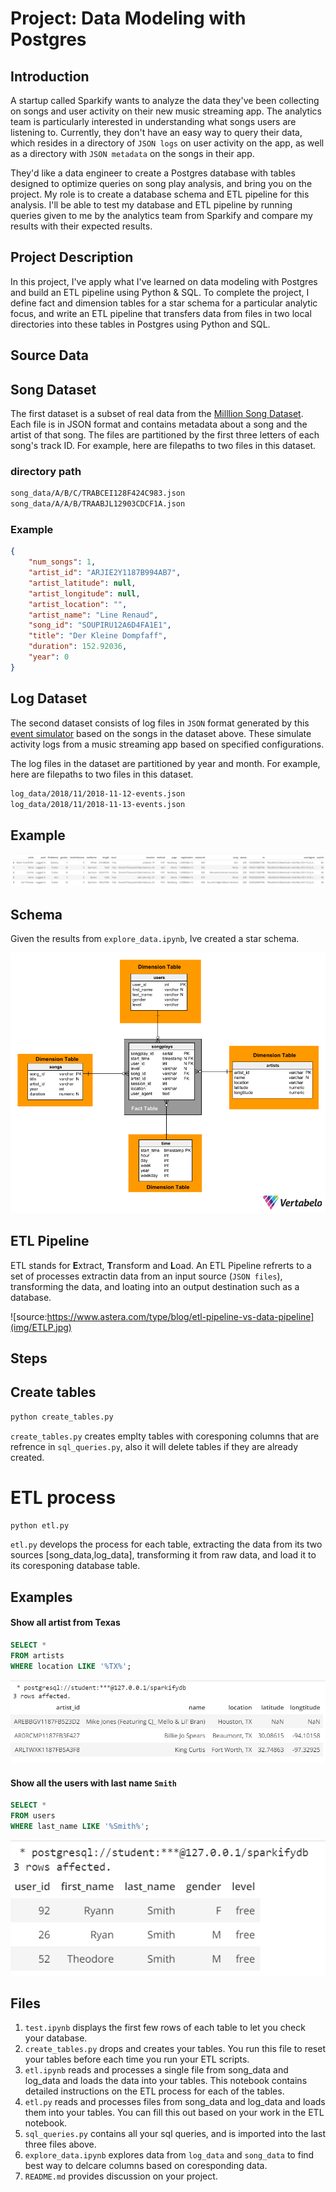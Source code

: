 # Project: Data Modeling with Postgres

## Introduction
A startup called Sparkify wants to analyze the data they've been collecting on songs and user activity on their new music streaming app. The analytics team is particularly interested in understanding what songs users are listening to. Currently, they don't have an easy way to query their data, which resides in a directory of `JSON logs` on user activity on the app, as well as a directory with `JSON metadata` on the songs in their app.

They'd like a data engineer to create a Postgres database with tables designed to optimize queries on song play analysis, and bring you on the project. My role is to create a database schema and ETL pipeline for this analysis. I'll be able to test my database and ETL pipeline by running queries given to me by the analytics team from Sparkify and compare my results with their expected results.

## Project Description
In this project, I've apply what I've learned on data modeling with Postgres and build an ETL pipeline using Python & SQL. To complete the project, I define fact and dimension tables for a star schema for a particular analytic focus, and write an ETL pipeline that transfers data from files in two local directories into these tables in Postgres using Python and SQL.

## Source Data
## Song Dataset
The first dataset is a subset of real data from the [Milllion Song Dataset](https://labrosa.ee.columbia.edu/millionsong/). Each file is in JSON format and contains metadata about a song and the artist of that song. The files are partitioned by the first three letters of each song's track ID. For example, here are filepaths to two files in this dataset.

### directory path
```bash
song_data/A/B/C/TRABCEI128F424C983.json
song_data/A/A/B/TRAABJL12903CDCF1A.json
```

### Example
```json
{
    "num_songs": 1,
    "artist_id": "ARJIE2Y1187B994AB7",
    "artist_latitude": null, 
    "artist_longitude": null, 
    "artist_location": "", 
    "artist_name": "Line Renaud", 
    "song_id": "SOUPIRU12A6D4FA1E1",
    "title": "Der Kleine Dompfaff", 
    "duration": 152.92036, 
    "year": 0
}
```

## Log Dataset
The second dataset consists of log files in `JSON` format generated by this [event simulator](https://github.com/Interana/eventsim) based on the songs in the dataset above. These simulate activity logs from a music streaming app based on specified configurations.

The log files in the dataset are partitioned by year and month. For example, here are filepaths to two files in this dataset.

```bash
log_data/2018/11/2018-11-12-events.json
log_data/2018/11/2018-11-13-events.json
```

## Example
![events json](img/eventsjson.png)

## Schema
Given the results from `explore_data.ipynb`, Ive created a star schema.


![img/schema_img.png](img/schema.png)
  

## ETL Pipeline

ETL stands for **E**xtract, **T**ransform and **L**oad.
An ETL Pipeline refrerts to a set of processes extractin data from an input source (`JSON files`), transforming the data, and loating into an output destination such as a database. 

![source:https://www.astera.com/type/blog/etl-pipeline-vs-data-pipeline](img/ETLP.jpg)

## Steps
## Create tables
```bash
python create_tables.py
```
`create_tables.py` creates emplty tables with coresponing columns that are refrence in `sql_queries.py`, also it will delete tables if they are already created.


# ETL process
```bash
python etl.py
```
`etl.py` develops the process for each table, extracting the data from its two sources [song_data,log_data], transforming it from raw data, and load it to its coresponing database table.

## Examples


#### Show all artist from Texas
```sql
SELECT *
FROM artists
WHERE location LIKE '%TX%';
```
![texas reslut](img/txresult.png)



#### Show all the users with last name `Smith`
```sql
SELECT *
FROM users
WHERE last_name LIKE '%Smith%';
```

![smith reslut](img/smithresult.png)


## Files
1. `test.ipynb` displays the first few rows of each table to let you check your database.
2. `create_tables.py` drops and creates your tables. You run this file to reset your tables before each time you run your ETL scripts.
3. `etl.ipynb` reads and processes a single file from song_data and log_data and loads the data into your tables. This notebook contains detailed instructions on the ETL process for each of the tables.
4. `etl.py` reads and processes files from song_data and log_data and loads them into your tables. You can fill this out based on your work in the ETL notebook.
5. `sql_queries.py` contains all your sql queries, and is imported into the last three files above.
6. `explore_data.ipynb` explores data from `log_data` and `song_data` to find best way to delcare columns based on coresponding data.
7. `README.md` provides discussion on your project.